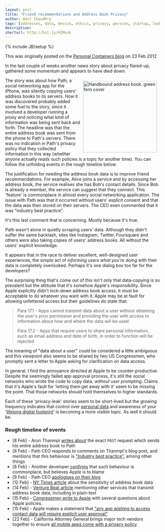 ```yaml
---
layout: post
title: "Friend recommendations and Address Book Privacy"
author: Amir Chaudhry
tags: [addresses, data, device, ethics, privacy, perscon, startup, leak]
description:
shorturl: http://bit.ly/HIMvsk
---
```

{% include JB/setup %}

<p class="footnote">This was originally posted on the <a href="http://perscon.net/blog/">Personal Containers blog</a> on 23 Feb 2012</p>

In the last couple of weeks another news story about privacy flared-up, gathered some momentum and appears to have died down.

<a href="http://www.flickr.com/photos/moonbindery/3312836664/" title="Handbound address book. green fern cover by Barbara Simler, on Flickr"><img src="http://farm4.staticflickr.com/3641/3312836664_ef8e302412_m.jpg" width="240" height="232" align="right" hspace="10" vspace="10" alt="Handbound address book. green fern cover"></a>
The story was about how Path, a social networking app for the iPhone, was silently copying users' address books to its servers.  *How* it was discovered probably added some fuel to the story, since it involved a developer running a proxy and noticing what kind of information was being sent back and forth.  The headline was that the entire address book was sent from the phone to Path's servers.  There was no indication in Path's privacy policy that they collected information in this way (whether anyone actually *reads* such policies is a topic for another time).  You can follow the unfolding events in the rough timeline below.

The justification for needing the address book data is to improve friend recommendations.  For example, Alice joins a service and by accessing her address book, the service realises she has Bob's contact details.  Since Bob is already a member, the service can suggest that they connect.  This 'feature' is commonplace in almost every social networking application.  The issue with Path was that it occurred without users' explicit consent and that the data was then stored on their servers.  The CEO even commented that it was "industry best practice".

It's this last comment that is concerning.  Mostly because it's true.

Path wasn't alone in quietly scraping users' data.  Although they didn't suffer the same backlash, sites like Instagram, Twitter, Foursquare and others were also taking copies of users' address books. All without the users' explicit knowledge.  

It appears that in the race to deliver excellent, well-designed user experiences, the simple act of *informing users what you're doing* with their data is completely overlooked.  Perhaps it's one dialog box too far for the developers?  

The surprising thing that's come out of this isn't only that data-copying is so prevalent but the attitude that it's somehow Apple's responsibility.  Since Apple explicitly didn't lock-down address book access, it must be acceptable to do whatever you want with it.  Apple may be at fault for allowing unfettered access but their guidelines do state that:

> Para 17.1 - Apps cannot transmit data about a user without obtaining the
> user's prior permission and providing the user with access to information
> about how and where the data will be used
>
> Para 17.2 - Apps that require users to share personal information, such as
> email address and date of birth, in order to function will be rejected

The meaning of "data about a user" could be considered a little ambiguous and this viewpoint also seems to be shared by two US Congressmen, who promptly sent a letter to Apple asking for clarification on data access.

In general, I find the annoyance directed at Apple to be counter-productive. Despite the seemingly failed app approval process, it's still the social networks who wrote the code to copy data, *without user prompting*.  Claims that it's Apple's fault for 'letting them get away with it' seem to be missing the point.  That those networks should hold themselves to higher standards.  

Each of these 'privacy-leak' stories seem to be short-lived but the growing frequency indicates that control over [personal data][perscon-site] and awareness of your '[lifelong digital footprint][horizon-institute]' is becoming a more visible topic.  As well it should be.


### Rough timeline of events

- \[8 Feb\] - Arun Thanmpi [writes about][thanmpi-post] the exact `POST` request which sends his entire address book to Path
- \[8 Feb\] - Path CEO responds to comments on Thanmpi's blog post, and mentions that this behaviour is ["Industry best practice"][path-ceo-comment], among other things
- \[8 Feb\] - Another developer [confirms][curtis-post] that such behaviour is commonplace, but believes Apple is to blame
- \[9 Feb\] - Path CEO [apologises on their blog][path-apology]
- \[12 Feb\] - [NY Times article][ny-times-article] about the sensitivity of address book data
- \[14 Feb\] - [Venture Beat article][venture-beat-article] mentioning other services that transmit address book data, including in plain-text
- \[15 Feb\] - [Congressmen write to Apple][letter-to-apple] with several questions about Apple policies. 
- \[15 Feb\] - Apple makes a statement that ["any app wishing to access contact data will require explicit user approval"][apple-response]
- \[22 Feb\] - California Attorney General brings major tech vendors together to ensure [all mobile apps come with a privacy policy][mobile-privacy-guidelines]


<!-- ### Links -->

[thanmpi-post]: http://mclov.in/2012/02/08/path-uploads-your-entire-address-book-to-their-servers.html

[path-ceo-comment]: http://mclov.in/2012/02/08/path-uploads-your-entire-address-book-to-their-servers.html#comment-432242293

[hn-post]: http://news.ycombinator.com/item?id=3563016

[curtis-post]: http://dcurt.is/stealing-your-address-book

[path-apology]: http://blog.path.com/post/17274932484/we-are-sorry

[ny-times-article]: http://bits.blogs.nytimes.com/2012/02/12/disruptions-so-many-apologies-so-much-data-mining/

[venture-beat-article]: http://venturebeat.com/2012/02/14/iphone-address-book/

[letter-to-apple]: http://thenextweb.com/apple/2012/02/15/congress-sends-letter-to-apple-questioning-the-path-debacle-developer-data-access/

[apple-response]: http://allthingsd.com/20120215/apple-app-access-to-contact-data-will-require-explicit-user-permission/

[mobile-privacy-guidelines]: http://techcrunch.com/2012/02/22/apple-google-and-others-agree-to-mobile-app-privacy-policy-guidelines/

[perscon-site]: http://perscon.net/overview/

[horizon-institute]: http://www.horizon.ac.uk/Horizon-Research